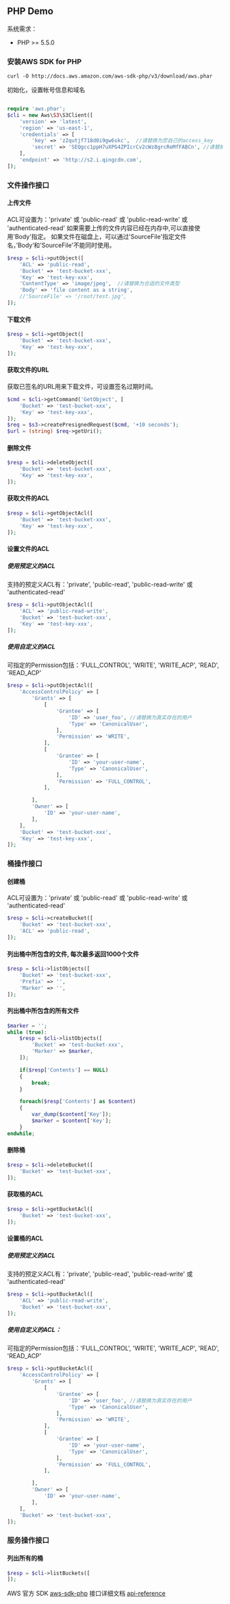 ## PHP Demo

系统需求：

  - PHP >= 5.5.0

### 安装AWS SDK for PHP

```
curl -O http://docs.aws.amazon.com/aws-sdk-php/v3/download/aws.phar
```

初始化，设置帐号信息和域名

```php

require 'aws.phar';
$cli = new Aws\S3\S3Client([
    'version' => 'latest',
    'region' => 'us-east-1',
    'credentials' => [
        'key' => 'z2qutjf718d0i9gw6skc',  //请替换为您自己的access_key
        'secret' => 'SEQgcc1ppH7uXPG4ZPIcrCv2cWz8grcReMfFABCn', //请替换为您自己的secret_key
    ],
    'endpoint' => 'http://s2.i.qingcdn.com',
]);

```


### 文件操作接口

#### 上传文件

ACL可设置为：'private' 或 'public-read' 或 'public-read-write' 或 'authenticated-read'
如果需要上传的文件内容已经在内存中,可以直接使用'Body'指定。
如果文件在磁盘上，可以通过'SourceFile'指定文件名，’Body‘和'SourceFile'不能同时使用。


```php
$resp = $cli->putObject([
    'ACL' => 'public-read',
    'Bucket' => 'test-bucket-xxx',
    'Key' => 'test-key-xxx',
    'ContentType' => 'image/jpeg',  //请替换为合适的文件类型
    'Body' => 'file content as a string',
    //'SourceFile' => '/root/test.jpg',
]);
```

#### 下载文件

```php
$resp = $cli->getObject([
    'Bucket' => 'test-bucket-xxx',
    'Key' => 'test-key-xxx',
]);
```

#### 获取文件的URL

获取已签名的URL用来下载文件，可设置签名过期时间。

```php
$cmd = $cli->getCommand('GetObject', [
    'Bucket' => 'test-bucket-xxx',
    'Key' => 'test-key-xxx',
]);
$req = $s3->createPresignedRequest($cmd, '+10 seconds');
$url = (string) $req->getUri();
```

#### 删除文件

```php
$resp = $cli->deleteObject([
    'Bucket' => 'test-bucket-xxx',
    'Key' => 'test-key-xxx',
]);
```

#### 获取文件的ACL

```php
$resp = $cli->getObjectAcl([
    'Bucket' => 'test-bucket-xxx',
    'Key' => 'test-key-xxx',
]);
```

#### 设置文件的ACL

##### 使用预定义的ACL

支持的预定义ACL有：'private', 'public-read', 'public-read-write' 或 'authenticated-read'

```php
$resp = $cli->putObjectAcl([
    'ACL' => 'public-read-write',
    'Bucket' => 'test-bucket-xxx',
    'Key' => 'test-key-xxx',
]);
```

##### 使用自定义的ACL

可指定的Permission包括：'FULL_CONTROL', 'WRITE', 'WRITE_ACP', 'READ', 'READ_ACP'

```php
$resp = $cli->putObjectAcl([
    'AccessControlPolicy' => [
        'Grants' => [
            [
                'Grantee' => [
                    'ID' => 'user_foo', //请替换为真实存在的用户
                    'Type' => 'CanonicalUser',
                ],
                'Permission' => 'WRITE',
            ],
            [
                'Grantee' => [
                    'ID' => 'your-user-name',
                    'Type' => 'CanonicalUser',
                ],
                'Permission' => 'FULL_CONTROL',
            ],

        ],
        'Owner' => [
            'ID' => 'your-user-name',
        ],
    ],
    'Bucket' => 'test-bucket-xxx',
    'Key' => 'test-key-xxx',
]);
```


### 桶操作接口

#### 创建桶

ACL可设置为：'private' 或 'public-read' 或 'public-read-write' 或 'authenticated-read'

```php
$resp = $cli->createBucket([
    'Bucket' => 'test-bucket-xxx',
    'ACL' => 'public-read',
]);
```

#### 列出桶中所包含的文件, 每次最多返回1000个文件

```php
$resp = $cli->listObjects([
    'Bucket' => 'test-bucket-xxx',
    'Prefix' => '',
    'Marker' => '',
]);
```

#### 列出桶中所包含的所有文件

```php
$marker = '';
while (true):
    $resp = $cli->listObjects([
        'Bucket' => 'test-bucket-xxx',
        'Marker' => $marker,
    ]);

    if($resp['Contents'] == NULL)
    {
        break;
    }

    foreach($resp['Contents'] as $content)
    {
        var_dump($content['Key']);
        $marker = $content['Key'];
    }
endwhile;
```

#### 删除桶

```php
$resp = $cli->deleteBucket([
    'Bucket' => 'test-bucket-xxx',
]);
```

#### 获取桶的ACL

```php
$resp = $cli->getBucketAcl([
    'Bucket' => 'test-bucket-xxx',
]);
```

#### 设置桶的ACL

##### 使用预定义的ACL

支持的预定义ACL有：'private', 'public-read', 'public-read-write' 或 'authenticated-read'

```php
$resp = $cli->putBucketAcl([
    'ACL' => 'public-read-write',
    'Bucket' => 'test-bucket-xxx',
]);
```

##### 使用自定义的ACL：

可指定的Permission包括：'FULL_CONTROL', 'WRITE', 'WRITE_ACP', 'READ', 'READ_ACP'

```php
$resp = $cli->putBucketAcl([
    'AccessControlPolicy' => [
        'Grants' => [
            [
                'Grantee' => [
                    'ID' => 'user_foo', //请替换为真实存在的用户
                    'Type' => 'CanonicalUser',
                ],
                'Permission' => 'WRITE',
            ],
            [
                'Grantee' => [
                    'ID' => 'your-user-name',
                    'Type' => 'CanonicalUser',
                ],
                'Permission' => 'FULL_CONTROL',
            ],

        ],
        'Owner' => [
            'ID' => 'your-user-name',
        ],
    ],
    'Bucket' => 'test-bucket-xxx',
]);
```


### 服务操作接口

#### 列出所有的桶

```php
$resp = $cli->listBuckets([
]);
```

AWS 官方 SDK [aws-sdk-php](https://aws.amazon.com/sdk-for-php/)
接口详细文档 [api-reference](http://docs.aws.amazon.com/aws-sdk-php/v3/api/class-Aws.S3.S3Client.html)
